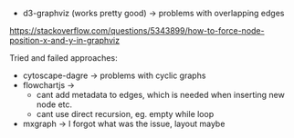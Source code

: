 

- d3-graphviz (works pretty good) -> problems with overlapping edges

https://stackoverflow.com/questions/5343899/how-to-force-node-position-x-and-y-in-graphviz




Tried and failed approaches:
- cytoscape-dagre -> problems with cyclic graphs
- flowchartjs ->
    - cant add metadata to edges, which is needed when inserting new node etc.
    - cant use direct recursion, eg. empty while loop
- mxgraph -> I forgot what was the issue, layout maybe
